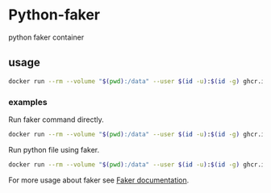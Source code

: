 # Python-faker

python faker container

## usage

```bash
docker run --rm --volume "$(pwd):/data" --user $(id -u):$(id -g) ghcr.io/ncukondo/python-faker [commands]
```


### examples
Run faker command directly.
```bash
docker run --rm --volume "$(pwd):/data" --user $(id -u):$(id -g) ghcr.io/ncukondo/python-faker faker name
```

Run python file using faker.
```bash
docker run --rm --volume "$(pwd):/data" --user $(id -u):$(id -g) ghcr.io/ncukondo/python-faker python app.py
```


For more usage about faker see [Faker documentation](https://faker.readthedocs.io/en/master/).